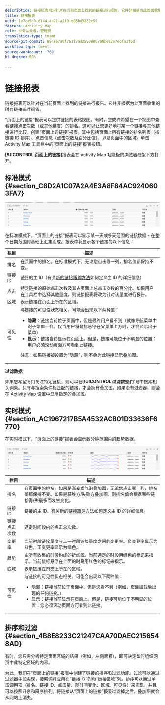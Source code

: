 ```yaml
---
description: 链接报表可以针对在当前页面上找到的链接进行报告。它并非根据为此页面收集的所有链接进行报告。
title: 链接报表
uuid: 1e7ca5d8-d144-4a21-a2f9-e05bd3232c59
feature: Activity Map
role: 业务从业者，管理员
translation-type: tm+mt
source-git-commit: 894ee7a8f761f7aa2590e06708be82e7ecfa3f6d
workflow-type: tm+mt
source-wordcount: '760'
ht-degree: 99%

---
```



# 链接报表

链接报表可以针对在当前页面上找到的链接进行报告。它并非根据为此页面收集的所有链接进行报告。

“页面上的链接”报表可以提供链接的表格视图。有时，您或许希望在一个视图中查看链接点击次数（或其他量度）的排名。这可以让您更好地将某一个链接与其他链接进行比较。创建“页面上的链接”报表，其中包括页面上所有链接的排名列表（按链接 ID 排序）、点击信息（点击次数及百分比值），以及页面中的区域。单击 Activity Map 工具栏中的“页面上的链接”报表按钮。

**[!UICONTROL 页面上的链接]**&#x200B;报表会在 Activity Map 功能板的浏览器框架下方打开。

## 标准模式 {#section_C8D2A1C07A2A4E3A8F84AC9240603FA7}

![](assets/links_in_page.png)

在标准模式下，“页面上的链接”报表可以显示某一天或多天范围的链接数据 - 在整个日期范围的基础上汇集而成。报表中将显示各个链接的以下信息：

<table id="table_3DE41B2CFA644B70AF802A3123CE51D9"> 
 <thead> 
  <tr> 
   <th colname="col1" class="entry"> 栏目 </th> 
   <th colname="col2" class="entry"> 描述 </th> 
  </tr> 
 </thead>
 <tbody> 
  <tr> 
   <td colname="col1"> 排名 </td> 
   <td colname="col2"> 在页面中的排名。在标准模式下，无论您点击哪一列，排名值都保持不变。 </td> 
  </tr> 
  <tr> 
   <td colname="col1"> 链接 ID </td> 
   <td colname="col2">链接的主 ID（有关<a href="/help/analyze/activity-map/activitymap-link-tracking/activitymap-link-tracking-methodology.md">新的链接跟踪方法</a>如何定义主 ID 的详细信息） </td> 
  </tr> 
  <tr> 
   <td colname="col1"> 点击 </td> 
   <td colname="col2"> 特定链接的原始点击次数及其占页面上总点击次数的百分比。如果用户在工具栏中选择其他量度，则链接报表将改为针对该量度进行报告。 </td> 
  </tr> 
  <tr> 
   <td colname="col1"> 区域 </td> 
   <td colname="col2"> 表示链接在页面上所在的区域。 </td> 
  </tr> 
  <tr> 
   <td colname="col1"> 可见性 </td> 
   <td colname="col2">与链接的可见性状态相关。可能会出现以下两种值： 
    <ul id="ul_BABCC0F64145407C9D439150A6898E6D">
     <li id="li_9AF0479BDCEB4A44A37292FAABFA83A5"><b>隐藏</b>：链接当前位于页面中，但是最终用户看不到（就像导航菜单中的子菜单一样，仅当用户将鼠标悬停在父菜单上方时，才会显示出子菜单） </li>
     <li id="li_C6FA4EC27EDD4341AB9821E2B4BC9E60"><b>显示</b>：链接当前显示在页面上。但是，链接可能位于不明显的位置：用户必须滚动页面方可看到此链接。 </li>
    </ul><p>注意：如果链接被设置为“隐藏”，则不会为此链接显示叠加图。 </p></td> 
  </tr> 
 </tbody> 
</table>

**过滤数据**

如果您希望专门关注特定链接，则可以在&#x200B;**[!UICONTROL 过滤数据]**&#x200B;字段中搜索相关词条。只有与搜索条件相匹配的链接，才会拥有叠加图。如果没有过滤器，则会在 [Activity Map 设置](/help/analyze/activity-map/activitymap-overlay-settings.md)中显示指定的叠加图。

## 实时模式 {#section_AC1967217B5A4532ACB01D33636F6770}

在实时模式下，“页面上的链接”报表会显示数分钟范围内的趋势数据。

![](assets/links_on_page.png)

<table id="table_61D1FB0F02894055A1AB394DE4FE4742"> 
 <thead> 
  <tr> 
   <th colname="col1" class="entry"> 栏目 </th> 
   <th colname="col2" class="entry"> 描述 </th> 
  </tr> 
 </thead>
 <tbody> 
  <tr> 
   <td colname="col1"> 排名 </td> 
   <td colname="col2"> 在页面中的排名。如果是渐变或气泡叠加图，无论您点击哪一列，排名值都保持不变。如果是获胜方/失败方叠加图，则排名值会根据哪些链接得/失最多而发生变化。 </td> 
  </tr> 
  <tr> 
   <td colname="col1"> 链接 ID </td> 
   <td colname="col2">链接的主 ID。有关新的<a href="/help/analyze/activity-map/activitymap-link-tracking/activitymap-link-tracking-methodology.md">链接跟踪方法</a>如何定义主 ID 的详细信息。 </td>
  </tr> 
  <tr> 
   <td colname="col1"> 链接点击次数 </td> 
   <td colname="col2"> 选定时间段内的点击总次数。 </td> 
  </tr> 
  <tr> 
   <td colname="col1"> 变更率 </td> 
   <td colname="col2"> 当前时段链接量度与上一时段链接量度之间的变更率。负变更率显示为红色，正变更率显示为绿色。 </td> 
  </tr> 
  <tr> 
   <td colname="col1"> 趋势 </td> 
   <td colname="col2"> 由所有收集的时段构成的折线图。当前选定的时段用绿色的标记来指示。当前鼠标悬浮在上面的时段用红色的标记来指示。 </td> 
  </tr> 
  <tr> 
   <td colname="col1"> 区域 </td> 
   <td colname="col2"> 表示链接在页面上所在的区域。 </td> 
  </tr> 
  <tr> 
   <td colname="col1"> 可见性 </td> 
   <td colname="col2">与链接的可见性状态相关。可能会出现以下两种值： 
    <ul id="ul_B10C55ED4D3C4CF99506DC467E2E7CFB">
     <li id="li_EA646722A51041CC9E62C56DEF92C81F">隐藏：链接当前位于页面中，但是您看不到（例如，页面加载后出现的任何链接。） </li>
     <li id="li_F9543614C2894003AC9984A7404E2785">显示：链接当前显示在页面上。但是，链接可能位于不明显的位置：您必须滚动页面方可看到此链接。 </li>
    </ul></td> 
  </tr> 
 </tbody> 
</table>

## 排序和过滤 {#section_4B8E8233C21247CAA70DAEC2156548AD}

有时，您只需分析特定页面区域的结果（例如，左侧面板），即可决定如何组织网页中此特定区域的内容。

为此，我们在“页面上的链接”报表中创建了链接的排序和过滤功能。过滤可以通过过滤器字段实现，搜索词将应用在“链接 ID”列和“链接区域”列。排序可以通过单击调用项（排名、链接 ID、点击量、随时间变化、区域、可见性）来实现，并且可以按照升序和降序排列。将链接从“页面上的链接”报表过滤掉之后，叠加图就会从网站上消失。
